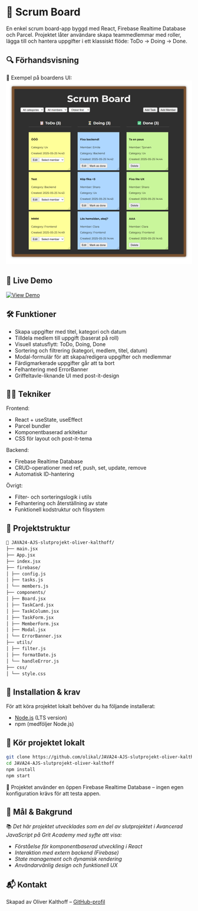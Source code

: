 # 🧩 Scrum Board

En enkel scrum board-app byggd med React, Firebase Realtime Database och Parcel. Projektet låter användare skapa teammedlemmar med roller, lägga till och hantera uppgifter i ett klassiskt flöde: ToDo → Doing → Done.

## 🔍 Förhandsvisning

📸 Exempel på boardens UI:
![Startsida av projektet](./src/img/scrumboard-preview.png)

## 🚀 Live Demo

[![View Demo](https://img.shields.io/badge/Live%20Demo-ScrumBoard-f5c518?style=flat)](https://olikal.github.io/JAVA24-AJS-slutprojekt-oliver-kalthoff/)

## 🛠 Funktioner

- Skapa uppgifter med titel, kategori och datum
- Tilldela medlem till uppgift (baserat på roll)
- Visuell statusflytt: ToDo, Doing, Done
- Sortering och filtrering (kategori, medlem, titel, datum)
- Modal-formulär för att skapa/redigera uppgifter och medlemmar
- Färdigmarkerade uppgifter går att ta bort
- Felhantering med ErrorBanner
- Griffeltavle-liknande UI med post-it-design

## 🧑‍💻 Tekniker

Frontend:

- React + useState, useEffect
- Parcel bundler
- Komponentbaserad arkitektur
- CSS för layout och post-it-tema

Backend:

- Firebase Realtime Database
- CRUD-operationer med ref, push, set, update, remove
- Automatisk ID-hantering

Övrigt:

- Filter- och sorteringslogik i utils
- Felhantering och återställning av state
- Funktionell kodstruktur och filsystem

## 📁 Projektstruktur

```bash
📁 JAVA24-AJS-slutprojekt-oliver-kalthoff/
├── main.jsx
├── App.jsx
├── index.jsx
├── firebase/
│ ├── config.js
│ ├── tasks.js
│ └── members.js
├── components/
│ ├── Board.jsx
│ ├── TaskCard.jsx
│ ├── TaskColumn.jsx
│ ├── TaskForm.jsx
│ ├── MemberForm.jsx
│ ├── Modal.jsx
│ └── ErrorBanner.jsx
├── utils/
│ ├── filter.js
│ ├── formatDate.js
│ └── handleError.js
├── css/
│ └── style.css
```

## 🔧 Installation & krav

För att köra projektet lokalt behöver du ha följande installerat:

- [Node.js](https://nodejs.org/) (LTS version)
- npm (medföljer Node.js)

## 📌 Kör projektet lokalt

```bash
git clone https://github.com/olikal/JAVA24-AJS-slutprojekt-oliver-kalthoff.git
cd JAVA24-AJS-slutprojekt-oliver-kalthoff
npm install
npm start
```

🔑 Projektet använder en öppen Firebase Realtime Database – ingen egen konfiguration krävs för att testa appen.

## 🏁 Mål & Bakgrund

📚 _Det här projektet utvecklades som en del av slutprojektet i Avancerad JavaScript på Grit Academy med syfte att visa:_

- _Förståelse för komponentbaserad utveckling i React_
- _Interaktion med extern backend (Firebase)_
- _State management och dynamisk rendering_
- _Användarvänlig design och funktionell UX_

## 📬 Kontakt

Skapad av Oliver Kalthoff – [GitHub-profil](https://github.com/olikal)
